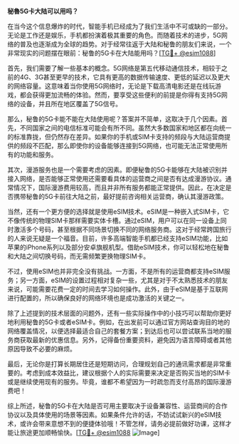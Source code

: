 **秘魯5G卡大陆可以用吗？**

在当今这个信息爆炸的时代，智能手机已经成为了我们生活中不可或缺的一部分。无论是工作还是娱乐，手机都扮演着极其重要的角色。而随着技术的进步，5G网络的普及也逐渐成为全球的趋势。对于经常往返于大陆和秘鲁的朋友们来说，一个非常现实的问题摆在眼前：秘鲁的5G卡在大陆能用吗？[[TG💪+ @esim1088](https://t.me/s/esim1088)]

首先，我们需要了解一些基本的概念。5G网络是第五代移动通信技术，相较于之前的4G、3G甚至更早的技术，它具有更高的数据传输速度、更低的延迟以及更大的网络容量。这意味着当你使用5G网络时，无论是下载高清电影还是在线玩游戏，都会获得更加流畅的体验。然而，要享受这些便利的前提是你得有支持5G网络的设备，并且所在地区覆盖了5G信号。

那么，秘鲁的5G卡能不能在大陆使用呢？答案并不简单，这取决于几个因素。首先，不同国家之间的电信标准可能会有所不同。虽然大多数国家和地区都在向统一的标准靠拢，但仍然存在差异。如果你的手机或SIM卡支持的频段与大陆运营商提供的频段不匹配，那么即使你的设备能够连接到5G网络，也可能无法正常使用所有的功能和服务。

其次，漫游服务也是一个需要考虑的因素。即便秘鲁的5G卡能够在大陆被识别并接入网络，是否能够正常使用还需要看具体的运营商之间是否有达成漫游协议。通常情况下，国际漫游费用较高，而且并非所有服务都能正常提供。因此，在决定是否携带秘鲁的5G卡前往大陆之前，最好提前咨询相关运营商，确认其漫游政策。

当然，还有一个更方便的选择就是使用eSIM技术。eSIM是一种嵌入式SIM卡，它不像传统的物理SIM卡那样需要实体卡槽。通过eSIM，用户可以在同一设备上同时激活多个号码，甚至根据不同场景切换不同的网络服务商。这对于经常跨国旅行的人来说无疑是一个福音。目前，许多高端智能手机都已经支持eSIM功能，比如苹果的iPhone系列以及部分安卓旗舰机型。借助eSIM技术，你可以轻松地在秘鲁和大陆之间切换号码，而无需频繁更换物理SIM卡。

不过，使用eSIM也并非完全没有挑战。一方面，不是所有的运营商都支持eSIM服务；另一方面，eSIM的设置过程相对复杂一些，尤其是对于不太熟悉技术的朋友来说，可能需要花费一定的时间去学习如何操作。此外，由于eSIM是基于互联网进行配置的，所以确保良好的网络环境也是成功激活的关键之一。

除了上述提到的技术层面的问题外，还有一些实际操作中的小技巧可以帮助你更好地利用秘鲁的5G卡或者eSIM卡。例如，在出发前可以通过官方网站查询目的地的网络覆盖情况，以便选择最适合自己的套餐方案；到达后也可以尝试联系当地的服务商获取最新的优惠信息。另外，记得备份重要资料，避免因为语言障碍或者其他原因导致不必要的麻烦。

最后，无论你是打算长期居住还是短期访问，合理规划自己的通讯需求都是非常重要的。考虑到成本效益比，建议根据个人的实际需要来决定是否购买当地的SIM卡或是继续使用现有的服务。毕竟，谁都不希望因为一时疏忽而支付高昂的国际漫游费吧！

综上所述，秘鲁的5G卡在大陆是否可用主要取决于设备兼容性、运营商间的合作协议以及具体使用的场景等因素。如果条件允许的话，不妨试试新兴的eSIM技术，或许会带来意想不到的便捷体验哦！不管怎样，请务必提前做好功课，这样才能让旅途更加顺畅愉快。[[TG💪+ @esim1088](https://t.me/s/esim1088) ![Image](https://i.postimg.cc/4NQfJmqS/Snipaste-2025-05-13-00-14-12.png)]